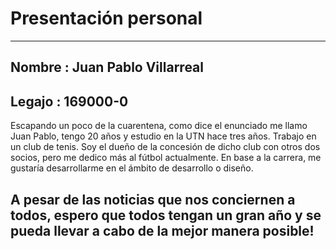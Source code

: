 # Presentación personal
---
## Nombre : Juan Pablo Villarreal
## Legajo : 169000-0
Escapando un poco de la cuarentena, como dice el enunciado me llamo Juan Pablo, tengo 20 años y estudio en la UTN hace tres años. 
Trabajo en un club de tenis. Soy el dueño de la concesión de dicho club con otros dos socios, pero me dedico más al fútbol actualmente.
En base a la carrera, me gustaría desarrollarme en el ámbito de desarrollo o diseño.

A pesar de las noticias que nos conciernen a todos, espero que todos tengan un gran año y se pueda llevar a cabo de la mejor manera posible!
---
